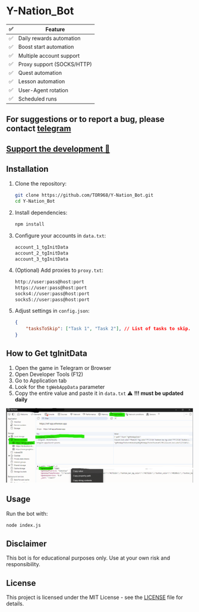 # Y-Nation_Bot

| ✅  | Feature                     |
| --- | --------------------------- |
| ✅  | Daily rewards automation    |
| ✅  | Boost start automation    |
| ✅  | Multiple account support    |
| ✅  | Proxy support (SOCKS/HTTP)  |
| ✅  | Quest automation            |
| ✅  | Lesson automation           |
| ✅  | User-Agent rotation         |
| ✅  | Scheduled runs              |

## For suggestions or to report a bug, please contact [telegram](https://t.me/tor_dev)

## [Support the development 💙](https://support-me-ruby.vercel.app/)

## Installation

1. Clone the repository:
    ```bash
    git clone https://github.com/TOR968/Y-Nation_Bot.git
    cd Y-Nation_Bot
    ```

2. Install dependencies:
    ```bash
    npm install
    ```

3. Configure your accounts in `data.txt`:
    ```
    account_1_tgInitData
    account_2_tgInitData
    account_3_tgInitData
    ```

4. (Optional) Add proxies to `proxy.txt`:
    ```
    http://user:pass@host:port
    https://user:pass@host:port
    socks4://user:pass@host:port
    socks5://user:pass@host:port
    ```

5. Adjust settings in `config.json`:
    ```json
    {
        "tasksToSkip": ["Task 1", "Task 2"], // List of tasks to skip. Tasks that can only be performed manually
    }
    ```

## How to Get tgInitData

1. Open the game in Telegram or Browser
2. Open Developer Tools (F12)
3. Go to Application tab
4. Look for the `tgWebAppData` parameter
5. Copy the entire value and paste it in `data.txt` ⚠️ **!!! must be updated daily**

![How to get tgInitData](./img/initParams.png)

## Usage

Run the bot with:
```bash
node index.js
```

## Disclaimer

This bot is for educational purposes only. Use at your own risk and responsibility.

## License

This project is licensed under the MIT License - see the [LICENSE](LICENSE) file for details.
